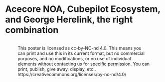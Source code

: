 # Acecore NOA, Cubepilot Ecosystem, and George Herelink, the right combination

<figure><img src="../.gitbook/assets/Acecore NOA, Cubepilot Ecosystem, and George Herelink, the right combination (1).jpg" alt=""><figcaption><p>This poster is licensed as cc-by-NC-nd 4.0. This means you can print and use this in its current format, but no commercial purposes, and no modifications, or no use of individual elements without contacting us for specific permission. You can print, publish, give away, display, etc.. <br>https://creativecommons.org/licenses/by-nc-nd/4.0/</p></figcaption></figure>
